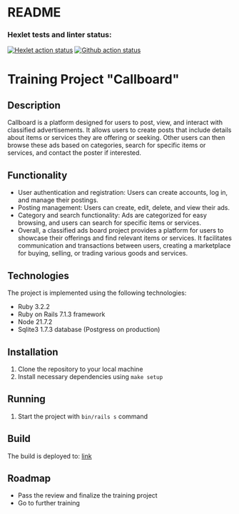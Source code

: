 # README

### Hexlet tests and linter status:
[![Hexlet action status](https://github.com/SergeShapovalov/rails-project-65/actions/workflows/hexlet-check.yml/badge.svg)](https://github.com/SergeShapovalov/rails-project-65/actions)
[![Github action status](https://github.com/SergeShapovalov/rails-project-65/actions/workflows/main.yml/badge.svg)](https://github.com/SergeShapovalov/rails-project-65/actions/workflows/main.yml)

# Training Project "Callboard"

## Description
Callboard is a platform designed for users to post, view, and interact with classified advertisements. It allows users to create posts that include details about items or services they are offering or seeking. Other users can then browse these ads based on categories, search for specific items or services, and contact the poster if interested.

## Functionality
- User authentication and registration: Users can create accounts, log in, and manage their postings.
- Posting management: Users can create, edit, delete, and view their ads.
- Category and search functionality: Ads are categorized for easy browsing, and users can search for specific items or services.
- Overall, a classified ads board project provides a platform for users to showcase their offerings and find relevant items or services. It facilitates communication and transactions between users, creating a marketplace for buying, selling, or trading various goods and services.

## Technologies
The project is implemented using the following technologies:
- Ruby 3.2.2
- Ruby on Rails 7.1.3 framework
- Node 21.7.2
- Sqlite3 1.7.3 database (Postgress on production)

## Installation
1. Clone the repository to your local machine
2. Install necessary dependencies using `make setup`

## Running
1. Start the project with `bin/rails s` command

## Build
The build is deployed to: [link](https://callboard-zrzl.onrender.com/)

## Roadmap
- Pass the review and finalize the training project
- Go to further training
